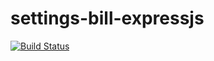 # settings-bill-expressjs
[![Build Status](https://travis-ci.com/AmirahDavids/settings-bill-expressjs.svg?branch=master)](https://travis-ci.com/AmirahDavids/settings-bill-expressjs)